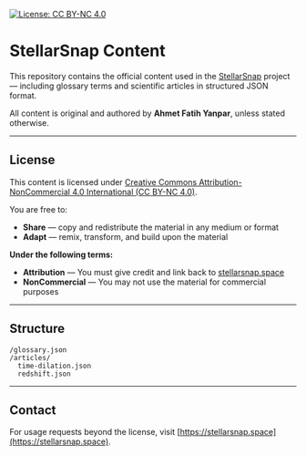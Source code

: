 [![License: CC BY-NC 4.0](https://img.shields.io/badge/License-CC%20BY--NC%204.0-lightgrey.svg)](https://creativecommons.org/licenses/by-nc/4.0/)

# StellarSnap Content

This repository contains the official content used in the [StellarSnap](https://stellarsnap.space) project — including glossary terms and scientific articles in structured JSON format.

All content is original and authored by **Ahmet Fatih Yanpar**, unless stated otherwise.

---

## License

This content is licensed under [Creative Commons Attribution-NonCommercial 4.0 International (CC BY-NC 4.0)](https://creativecommons.org/licenses/by-nc/4.0/).

You are free to:
- **Share** — copy and redistribute the material in any medium or format
- **Adapt** — remix, transform, and build upon the material

**Under the following terms:**
- **Attribution** — You must give credit and link back to [stellarsnap.space](https://stellarsnap.space)
- **NonCommercial** — You may not use the material for commercial purposes

---

## Structure

```
/glossary.json
/articles/
  time-dilation.json
  redshift.json
```

---

## Contact

For usage requests beyond the license, visit [https://stellarsnap.space](https://stellarsnap.space).
